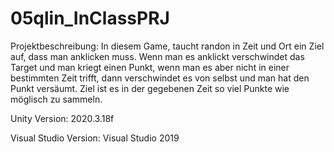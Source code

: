 # 05qlin_InClassPRJ

Projektbeschreibung: In diesem Game, taucht randon in Zeit und Ort ein Ziel auf, dass man anklicken muss. Wenn man es anklickt verschwindet das Target und man kriegt einen Punkt, wenn man es aber nicht in einer bestimmten Zeit trifft, dann verschwindet es von selbst und man hat den Punkt versäumt. Ziel ist es in der gegebenen Zeit so viel Punkte wie möglisch zu sammeln. 

Unity Version: 2020.3.18f

Visual Studio Version: Visual Studio 2019
